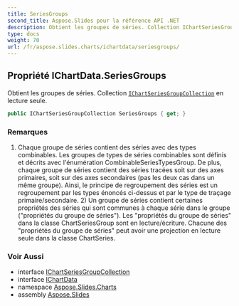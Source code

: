 ```yaml
---
title: SeriesGroups
second_title: Aspose.Slides pour la référence API .NET
description: Obtient les groupes de séries. Collection IChartSeriesGroupCollection aspose.slides.charts/ichartseriesgroupcollection en lecture seule.
type: docs
weight: 70
url: /fr/aspose.slides.charts/ichartdata/seriesgroups/
---
```


## Propriété IChartData.SeriesGroups

Obtient les groupes de séries. Collection [`IChartSeriesGroupCollection`](../../ichartseriesgroupcollection) en lecture seule.

```csharp
public IChartSeriesGroupCollection SeriesGroups { get; }
```

### Remarques

1) Chaque groupe de séries contient des séries avec des types combinables. Les groupes de types de séries combinables sont définis et décrits avec l'énumération CombinableSeriesTypesGroup. De plus, chaque groupe de séries contient des séries tracées soit sur des axes primaires, soit sur des axes secondaires (pas les deux cas dans un même groupe). Ainsi, le principe de regroupement des séries est un regroupement par les types énoncés ci-dessus et par le type de traçage primaire/secondaire. 2) Un groupe de séries contient certaines propriétés des séries qui sont communes à chaque série dans le groupe ("propriétés du groupe de séries"). Les "propriétés du groupe de séries" dans la classe ChartSeriesGroup sont en lecture/écriture. Chacune des "propriétés du groupe de séries" peut avoir une projection en lecture seule dans la classe ChartSeries.

### Voir Aussi

* interface [IChartSeriesGroupCollection](../../ichartseriesgroupcollection)
* interface [IChartData](../../ichartdata)
* namespace [Aspose.Slides.Charts](../../ichartdata)
* assembly [Aspose.Slides](../../../)

<!-- DO NOT EDIT: généré par xmldocmd pour Aspose.Slides.dll -->